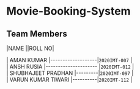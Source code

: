 # Movie-Booking-System
## Team Members



|NAME                ||ROLL NO|

|    AMAN KUMAR   |-------------------|`2020IMT-007`            |            
|    ANSH RUSIA   |--------------------- |`2020IMT-012`            |            
|    SHUBHAJEET PRADHAN   |---------|`2020IMT-097`            |            
|    VARUN KUMAR TIWARI   |----------|`2020IMT-112`            |           
